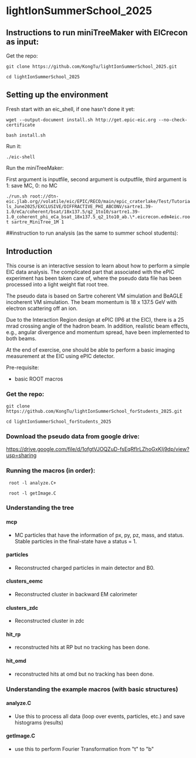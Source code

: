 # lightIonSummerSchool_2025

## Instructions to run miniTreeMaker with EICrecon as input:

Get the repo:

```git clone https://github.com/KongTu/lightIonSummerSchool_2025.git```

```cd lightIonSummerSchool_2025```

## Setting up the environment

Fresh start with an eic_shell, if one hasn't done it yet:

```
wget --output-document install.sh http://get.epic-eic.org --no-check-certificate
	
bash install.sh
```
Run it:

```./eic-shell```

Run the miniTreeMaker:

First argument is inputfile, second argument is outputfile, third argument is 1: save MC, 0: no MC

```./run.sh root://dtn-eic.jlab.org//volatile/eic/EPIC/RECO/main/epic_craterlake/Test/Tutorials_June2025/EXCLUSIVE/DIFFRACTIVE_PHI_ABCONV/sartre1.39-1.0/eCa/coherent/bsat/18x137.5/q2_1to10/sartre1.39-1.0_coherent_phi_eCa_bsat_18x137.5_q2_1to10_ab.\*.eicrecon.edm4eic.root sartre_MiniTree_1M 1```


##instruction to run analysis (as the same to summer school students):

## Introduction

This course is an interactive session to learn about how to perform a simple EIC data analysis. The complicated part that associated with the ePIC experiment has been taken care of, where the pseudo data file has been processed into a light weight flat root tree. 

The pseudo data is based on Sartre coherent VM simulation and BeAGLE incoherent VM simulation. The beam momentum is 18 x 137.5 GeV with electron scattering off an ion. 

Due to the Interaction Region design at ePIC (IP6 at the EIC), there is a 25 mrad crossing angle of the hadron beam. In addition, realistic beam effects, e.g., angular divergence and momentum spread, have been implemented to both beams. 

At the end of exercise, one should be able to perform a basic imaging measurement at the EIC using ePIC detector.

Pre-requisite:
* basic ROOT macros

### Get the repo:

```git clone https://github.com/KongTu/lightIonSummerSchool_forStudents_2025.git```

```cd lightIonSummerSchool_forStudents_2025```

### Download the pseudo data from google drive:
https://drive.google.com/file/d/1ofgtVJOQZuD-fsEqRfIrLZhoGxKIj9dp/view?usp=sharing

### Running the macros (in order):

``` root -l analyze.C+```

``` root -l getImage.C```

### Understanding the tree

#### mcp 
* MC particles that have the information of px, py, pz, mass, and status. Stable particles in the final-state have a status = 1.

#### particles
* Reconstructed charged particles in main detector and B0.

#### clusters_eemc
* Reconstructed cluster in backward EM calorimeter

#### clusters_zdc
* Reconstructed cluster in zdc

#### hit_rp
* reconstructed hits at RP but no tracking has been done.

#### hit_omd
* reconstructed hits at omd but no tracking has been done.

### Understanding the example macros (with basic structures)

#### analyze.C 
* Use this to process all data (loop over events, particles, etc.) and save histograms (results)

#### getImage.C
* use this to perform Fourier Transformation from "t" to "b"


